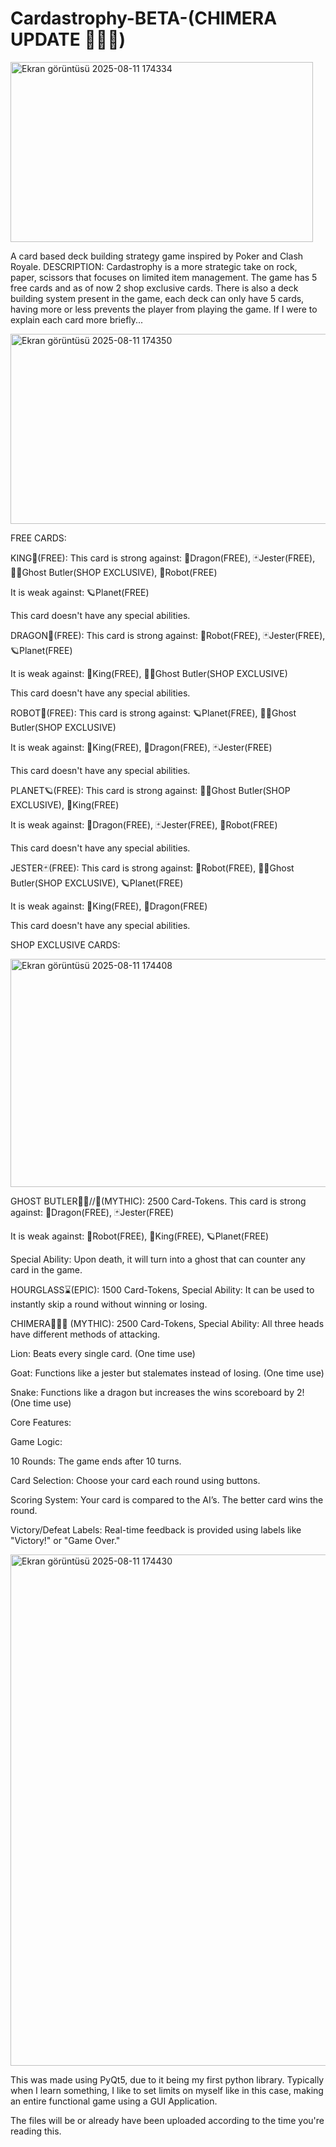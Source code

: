 # Cardastrophy-BETA-(CHIMERA UPDATE 👹🦁🐍)

<img width="484" height="288" alt="Ekran görüntüsü 2025-08-11 174334" src="https://github.com/user-attachments/assets/37abc693-a31e-4d0f-9ac1-633834b038b6" />


A card based deck building strategy game inspired by Poker and Clash Royale.
DESCRIPTION:
Cardastrophy is a more strategic take on rock, paper, scissors that focuses on limited item management. The game has 5 free cards and as of now 2 shop exclusive cards. There is also a deck building system present in the game, each deck can only have 5 cards, having more or less prevents the player from playing the game. If I were to explain each card more briefly...

<img width="527" height="304" alt="Ekran görüntüsü 2025-08-11 174350" src="https://github.com/user-attachments/assets/d3f10ec5-3d4e-4bd7-a1c7-4c9f1a2de61e" />


FREE CARDS:

KING🫅(FREE):
This card is strong against:
🐉Dragon(FREE),
🃏Jester(FREE),
🤵‍♂️Ghost Butler(SHOP EXCLUSIVE),
🤖Robot(FREE)

It is weak against:
🪐Planet(FREE)

This card doesn't have any special abilities.

DRAGON🐉(FREE):
This card is strong against:
🤖Robot(FREE),
🃏Jester(FREE),
🪐Planet(FREE)

It is weak against:
🫅King(FREE),
🤵‍♂️Ghost Butler(SHOP EXCLUSIVE)

This card doesn't have any special abilities.

ROBOT🤖(FREE):
This card is strong against:
🪐Planet(FREE),
🤵‍♂️Ghost Butler(SHOP EXCLUSIVE)

It is weak against:
🫅King(FREE),
🐉Dragon(FREE),
🃏Jester(FREE)

This card doesn't have any special abilities.

PLANET🪐(FREE):
This card is strong against:
🤵‍♂️Ghost Butler(SHOP EXCLUSIVE),
🫅King(FREE)

It is weak against:
🐉Dragon(FREE),
🃏Jester(FREE),
🤖Robot(FREE)

This card doesn't have any special abilities.

JESTER🃏(FREE):
This card is strong against:
🤖Robot(FREE),
🤵‍♂️Ghost Butler(SHOP EXCLUSIVE),
🪐Planet(FREE)

It is weak against:
🫅King(FREE),
🐉Dragon(FREE)

This card doesn't have any special abilities.

SHOP EXCLUSIVE CARDS:

<img width="530" height="365" alt="Ekran görüntüsü 2025-08-11 174408" src="https://github.com/user-attachments/assets/f598c5eb-00fb-4112-9722-de1980948079" />


GHOST BUTLER🤵‍♂️//👻(MYTHIC):
2500 Card-Tokens.
This card is strong against:
🐉Dragon(FREE),
🃏Jester(FREE)

It is weak against:
🤖Robot(FREE),
🫅King(FREE),
🪐Planet(FREE)

Special Ability: Upon death, it will turn into a ghost that can counter any card in the game.

HOURGLASS⌛(EPIC):
1500 Card-Tokens,
Special Ability: It can be used to instantly skip a round without winning or losing.

CHIMERA👹🦁🐍 (MYTHIC):
2500 Card-Tokens,
Special Ability: All three heads have different methods of attacking.

Lion: Beats every single card. (One time use)

Goat: Functions like a jester but stalemates instead of losing. (One time use)

Snake: Functions like a dragon but increases the wins scoreboard by 2! (One time use)

Core Features:

Game Logic:

10 Rounds: The game ends after 10 turns.

Card Selection: Choose your card each round using buttons.

Scoring System: Your card is compared to the AI’s. The better card wins the round.

Victory/Defeat Labels: Real-time feedback is provided using labels like "Victory!" or "Game Over."

<img width="528" height="818" alt="Ekran görüntüsü 2025-08-11 174430" src="https://github.com/user-attachments/assets/5a3f8b28-1ae5-43c6-a19e-634cc4024e42" />


This was made using PyQt5, due to it being my first python library. Typically when I learn something, I like to set limits on myself like in this case, making an entire functional game using a GUI Application.

The files will be or already have been uploaded according to the time you're reading this.
